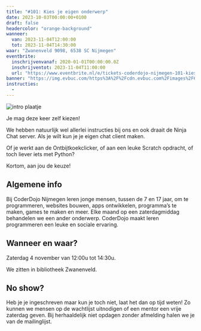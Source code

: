 ```yaml
---
title: "#101: Kies je eigen onderwerp"
date: 2023-10-03T00:00:00+0100
draft: false
headercolor: "orange-background"
wanneer: 
  van: 2023-11-04T12:00:00
  tot: 2023-11-04T14:30:00
waar: "Zwanenveld 9098, 6538 SC Nijmegen"
eventbrite:
  inschrijvenvanaf: 2020-01-01T00:00:00.0Z
  inschrijventot: 2023-11-04T11:00:00
  url: "https://www.eventbrite.nl/e/tickets-coderdojo-nijmegen-101-kies-je-eigen-onderwerp-731355964377"
banner: "https://img.evbuc.com/https%3A%2F%2Fcdn.evbuc.com%2Fimages%2F630308289%2F187233351803%2F1%2Foriginal.20231028-102540?h=200&w=450&auto=format%2Ccompress&q=75&sharp=10&rect=0%2C3%2C2160%2C1080&s=0373604af2413322e9750581cab1f35b"
instructies:
  - 
---
```


![intro plaatje](https://img.evbuc.com/https%3A%2F%2Fcdn.evbuc.com%2Fimages%2F630308289%2F187233351803%2F1%2Foriginal.20231028-102540?h=200&w=450&auto=format%2Ccompress&q=75&sharp=10&rect=0%2C3%2C2160%2C1080&s=0373604af2413322e9750581cab1f35b)



J﻿e mag deze keer zelf kiezen!

<!--more-->



W﻿e hebben natuurlijk wel allerlei instructies bij ons en ook draait de Ninja Chat server. Als je wilt kun je je eigen chat client maken.

Of je werkt aan de Ontbijtkoekclicker, of aan een leuke Scratch opdracht, of toch liever iets met Python?

Kortom, aan jou de keuze!
## Algemene info

Bij CoderDojo Nijmegen leren jonge mensen, tussen de 7 en 17 jaar, om te programmeren, websites bouwen, apps ontwikkelen, programma’s te maken, games te maken en meer. Elke maand op een zaterdagmiddag behandelen we een ander onderwerp. CoderDojo maakt leren programmeren een leuke en sociale ervaring. 
## <strong>Wanneer en waar?</strong>

Zaterdag 4 november van 12:00u tot 14:30u.

We zitten in bibliotheek Zwanenveld.
## <strong>No show?</strong>

Heb je je ingeschreven maar kun je toch niet, laat het dan op tijd weten! Zo kunnen we mensen op de wachtlijst uitnodigen of een mentor een vrije zaterdag geven. Bij herhaaldelijk niet opdagen zonder afmelding halen we je van de mailinglijst.